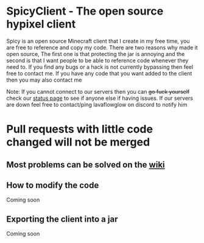 # SpicyClient - The open source hypixel client
Spicy is an open source Minecraft client that I create in my free time, you are free to reference and copy my code. There are two reasons why made it open source, The first one is that protecting the jar is annoying and the second is that I want people to be able to reference code whenever they need to. If you find any bugs or a hack is not currently bypassing then feel free to contact me. If you have any code that you want added to the client then you may also contact me

Note: If you cannot connect to our servers then you can ~~go fuck yourself~~ check our [status page](https://status.spicyclient.info/) to see if anyone else if having issues. If our servers are down feel free to contact/ping lavaflowglow on discord to notify him

# Pull requests with little code changed will not be merged

## Most problems can be solved on the [wiki](https://github.com/NathanKassab/SpicyClient/wiki)

## How to modify the code
Coming soon

## Exporting the client into a jar
Coming soon
